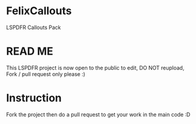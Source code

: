 # FelixCallouts
LSPDFR Callouts Pack


# READ ME

This LSPDFR project is now open to the public to edit, DO NOT reupload, Fork / pull request only please  :)

# Instruction

Fork the project then do a pull request to get your work in the main code :D

